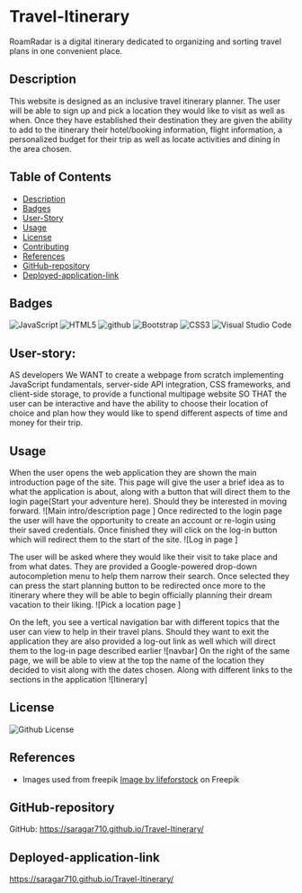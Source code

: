 # Travel-Itinerary
RoamRadar is a digital itinerary dedicated to organizing and sorting travel plans in one convenient place.

## Description

This website is designed as an inclusive travel itinerary planner. The user will be able to sign up and pick a location they would like to visit as well as when.
Once they have established their destination they are given the ability to add to the itinerary their hotel/booking information, flight information,
a personalized budget for their trip as well as locate activities and dining in the area chosen.

## Table of Contents
- [Description](#description)
- [Badges](#badges)
- [User-Story](#user-story)
- [Usage](#usage)
- [License](#license)
- [Contributing](#contributing)
- [References](#references)
- [GitHub-repository](#github-repository)
- [Deployed-application-link](#deployed-application-link)

## Badges
![JavaScript](https://img.shields.io/badge/JavaScript-yellow.svg)
![HTML5](https://img.shields.io/badge/html5-%23E34F26.svg?style=for-the-badge&logo=html5&logoColor=white)
![github](https://img.shields.io/badge/github-Profile-lightgrey.svg)
![Bootstrap](https://img.shields.io/badge/bootstrap-%238511FA.svg?style=for-the-badge&logo=bootstrap&logoColor=white)
![CSS3](https://img.shields.io/badge/css3-%231572B6.svg?style=for-the-badge&logo=css3&logoColor=white)
![Visual Studio Code](https://img.shields.io/badge/Visual%20Studio%20Code-0078d7.svg?style=for-the-badge&logo=visual-studio-code&logoColor=white)

## User-story:
AS developers
We WANT to create a webpage from scratch implementing JavaScript fundamentals, server-side API integration, CSS frameworks, and client-side storage, to provide a functional multipage website 
SO THAT the user can be interactive and have the ability to choose their location of choice and plan how they would like to spend different aspects of time and money for their trip.

## Usage

When the user opens the web application they are shown the main introduction page of the site. This page will give the user a brief idea as to what the application is about, along with a button that will direct them to the login page(Start your adventure here). Should they be interested in moving forward.
![Main intro/description page ]
Once redirected to the login page the user will have the opportunity to create an account or re-login using their saved credentials. Once finished they will click on the log-in button which will redirect them to the start of the site.
![Log in page ]

The user will be asked where they would like their visit to take place and from what dates. They are provided a Google-powered drop-down autocompletion menu to help them narrow their search. Once selected they can press the start planning button to be redirected once more to the itinerary where they will be able to begin officially planning their dream vacation to their liking.
![Pick a location page ]

On the left, you see a vertical navigation bar with different topics that the user can view to help in their travel plans. Should they want to exit the application they are also provided a log-out link as well which will direct them to the log-in page described earlier
![navbar]
On the right of the same page, we will be able to view at the top the name of the location they decided to visit along with the dates chosen. Along with different links to the sections in the application
![Itinerary]

## License
![Github License](https://img.shields.io/badge/License-MIT-blue.svg)

 
  ## References
- Images used from freepik
<a href="https://www.freepik.com/free-photo/beautiful-tropical-beach-sea_4123353.htm#query=landscape%20vacation&position=1&from_view=search&track=ais">Image by lifeforstock</a> on Freepik

## GitHub-repository
GitHub: https://saragar710.github.io/Travel-Itinerary/


## Deployed-application-link
https://saragar710.github.io/Travel-Itinerary/

